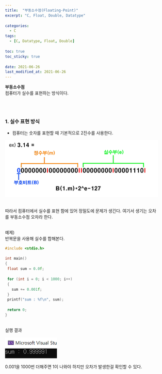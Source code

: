 ```yaml
---
title:  "부동소수점(Floating-Point)"
excerpt: "C, Float, Double, Datatype"

categories:
  - C
tags:
  - [C, Datatype, Float, Double]

toc: true
toc_sticky: true
 
date: 2021-06-26
last_modified_at: 2021-06-26
---  
```


**부동소수점**  
컴퓨터가 실수를 표현하는 방식이다.  
  
  <br/><br/>

### 1. 실수 표현 방식  
  * 컴퓨터는 숫자를 표현할 때 기본적으로 2진수를 사용한다.

 ![datatype size](/assets/images/20210626_Posting/3.png)  
 
 <br/>  
 따라서 컴퓨터에서 실수를 표현 함에 있어 정밀도에 문제가 생긴다. 여기서 생기는 오차를 부동소수점 오차라 한다.  

 <br/>예제)  
반복문을 사용해 실수를 합해본다.

 ``` c
#include <stdio.h>

int main()
{
  float sum = 0.0f;
  
  for (int i = 0; i < 1000; i++)
  {
    sum += 0.001f;
  }
  printf("sum : %f\n", sum);

  return 0;
}
```

<br/>
실행 결과  
  
 ![datatype size](/assets/images/20210626_Posting/4.PNG)  

 0.001을 1000번 더해주면 1이 나와야 하지만 오차가 발생한걸 확인할 수 있다.